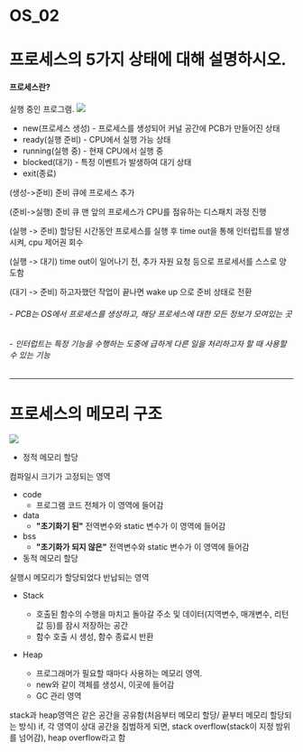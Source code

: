 # OS_02
# 프로세스의 5가지 상태에 대해 설명하시오. 
#### 프로세스란?
실행 중인 프로그램.
<img src="https://thebook.io/img/080367/028.jpg">
- new(프로세스 생성) - 프로세스를 생성되어 커널 공간에 PCB가 만들어진 상태
- ready(실행 준비) - CPU에서 실행 가능 상태
- running(실행 중) - 현재 CPU에서 실행 중
- blocked(대기) - 특정 이벤트가 발생하여 대기 상태 
- exit(종료)

(생성->준비) 준비 큐에 프로세스 추가

(준비->실행) 준비 큐 맨 앞의 프로세스가 CPU를 점유하는 디스패치 과정 진행

(실행 -> 준비) 할당된 시간동안 프로세스를 실행 후 time out을 통해 인터럽트를 발생시켜, cpu 제어권 회수

(실행 -> 대기) time out이 일어나기 전, 추가 자원 요청 등으로 프로세서를 스스로 양도함

(대기 -> 준비) 하고자했던 작업이 끝나면 wake up 으로 준비 상태로 전환

###### - PCB는 OS에서 프로세스를 생성하고, 해당 프로세스에 대한 모든 정보가 모여있는 곳
###### - 인터럽트는 특정 기능을 수행하는 도중에 급하게 다른 일을 처리하고자 할 때 사용할 수 있는 기능

---

# 프로세스의 메모리 구조
<img src="https://user-images.githubusercontent.com/55946791/81517248-423d6d00-9375-11ea-9cfe-84f20b7b4740.jpg">

- 정적 메모리 할당

컴파일시 크기가 고정되는 영역
  - code
    - 프로그램 코드 전체가 이 영역에 들어감
  - data
    - **"초기화기 된"** 전역변수와 static 변수가 이 영역에 들어감
  - bss
    - **"초기화가 되지 않은"** 전역변수와 static 변수가 이 영역에 들어감
- 동적 메모리 할당

실행시 메모리가 할당되었다 반납되는 영역
- Stack
  - 호출된 함수의 수행을 마치고 돌아갈 주소 및 데이터(지역변수, 매개변수, 리턴값 등)를 잠시 저장하는 공간
  - 함수 호출 시 생성, 함수 종료시 반환

- Heap
  - 프로그래머가 필요할 때마다 사용하는 메모리 영역.
  - new와 같이 객체를 생성시, 이곳에 들어감
  - GC 관리 영역

stack과 heap영역은 같은 공간을 공유함(처음부터 메모리 할당/ 끝부터 메모리 할당되는 방식) 
if, 각 영역이 상대 공간을 침범하게 되면, stack overflow(stack이 지정 밤위를 넘어감), heap overflow라고 함

